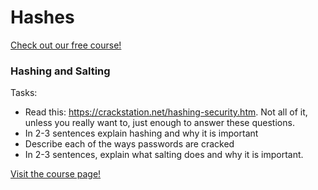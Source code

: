 # Hashes

[Check out our free course!](https://academy.hoppersroppers.org/mod/page/view.php?id=619)

### Hashing and Salting

Tasks:

* Read this: <https://crackstation.net/hashing-security.htm>. Not all of it, unless you really want to, just enough to answer these questions.
* In 2-3 sentences explain hashing and why it is important
* Describe each of the ways passwords are cracked
* In 2-3 sentences, explain what salting does and why it is important.


[Visit the course page!](https://academy.hoppersroppers.org/mod/assign/view.php?id=619)
 